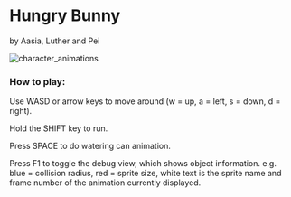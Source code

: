 # Hungry Bunny
 by Aasia, Luther and Pei
 
![character_animations](https://github.com/NestedLoof/HungryBunny/assets/9250860/c3489c39-7b24-4077-b01c-a126e0d7bcf5)


### How to play:

Use WASD or arrow keys to move around (w = up, a = left, s = down, d = right).

Hold the SHIFT key to run.

Press SPACE to do watering can animation.

Press F1 to toggle the debug view, which shows object information. e.g. blue = collision radius, red = sprite size, white text is the sprite name and frame number of the animation currently displayed.
